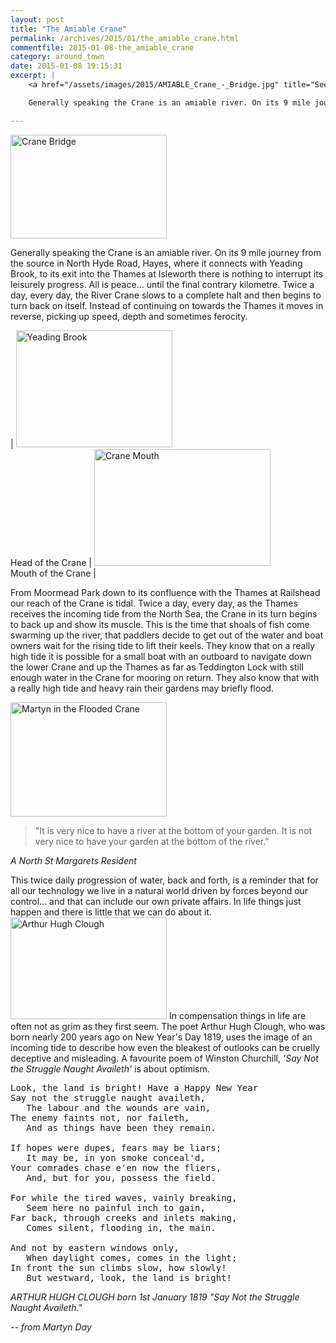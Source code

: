 ```yaml
---
layout: post
title: "The Amiable Crane"
permalink: /archives/2015/01/the_amiable_crane.html
commentfile: 2015-01-08-the_amiable_crane
category: around_town
date: 2015-01-08 19:15:31
excerpt: |
    <a href="/assets/images/2015/AMIABLE_Crane_-_Bridge.jpg" title="See larger version of - Crane Bridge"><img src="/assets/images/2015/AMIABLE_Crane_-_Bridge_thumb.jpg" width="150" height="93" alt="Crane Bridge" class="photo right" /></a>

    Generally speaking the Crane is an amiable river. On its 9 mile journey from the source in North Hyde Road, Hayes, where it connects with Yeading Brook, to its exit into the Thames at Isleworth there is nothing to interrupt its leisurely progress. All is peace... until the final contrary kilometre. Twice a day, every day, the River Crane slows to a complete halt and then begins to turn back on itself. Instead of continuing on towards the Thames it moves in reverse, picking up speed, depth and sometimes ferocity.

---
```


<a href="/assets/images/2015/AMIABLE_Crane_-_Bridge.jpg" title="See larger version of - Crane Bridge"><img src="/assets/images/2015/AMIABLE_Crane_-_Bridge_thumb.jpg" width="250" height="166" alt="Crane Bridge" class="photo right" /></a>

Generally speaking the Crane is an amiable river. On its 9 mile journey from the source in North Hyde Road, Hayes, where it connects with Yeading Brook, to its exit into the Thames at Isleworth there is nothing to interrupt its leisurely progress. All is peace... until the final contrary kilometre. Twice a day, every day, the River Crane slows to a complete halt and then begins to turn back on itself. Instead of continuing on towards the Thames it moves in reverse, picking up speed, depth and sometimes ferocity.

| <a href="/assets/images/2015/AMIABLE_Yeading_Brook.jpg" title="See larger version of - Yeading Brook"><img src="/assets/images/2015/AMIABLE_Yeading_Brook_thumb.jpg" width="250" height="187" alt="Yeading Brook" class="photo " /></a><br />Head of the Crane | <a href="/assets/images/2015/AMIABLE_Crane_Mouth.jpg" title="See larger version of - Crane Mouth"><img src="/assets/images/2015/AMIABLE_Crane_Mouth_thumb.jpg" width="282" height="187" alt="Crane Mouth" class="photo " /></a><br />Mouth of the Crane |

From Moormead Park down to its confluence with the Thames at Railshead our reach of the Crane is tidal. Twice a day, every day, as the Thames receives the incoming tide from the North Sea, the Crane in its turn begins to back up and show its muscle. This is the time that shoals of fish come swarming up the river, that paddlers decide to get out of the water and boat owners wait for the rising tide to lift their keels. They know that on a really high tide it is possible for a small boat with an outboard to navigate down the lower Crane and up the Thames as far as Teddington Lock with still enough water in the Crane for mooring on return. They also know that with a really high tide and heavy rain their gardens may briefly flood.

<a href="/assets/images/2015/AMIABLE_Flooded_Crane.jpg" title="See larger version of - Martyn in the  Flooded Crane"><img src="/assets/images/2015/AMIABLE_Flooded_Crane_thumb.jpg" width="250" height="183" alt="Martyn in the  Flooded Crane" class="photo right" /></a>

> "It is very nice to have a river at the bottom of your garden. It is not very nice to have your garden at the bottom of the river."

<cite>A North St Margarets Resident</cite>

This twice daily progression of water, back and forth, is a reminder that for all our technology we live in a natural world driven by forces beyond our control... and that can include our own private affairs. In life things just happen and there is little that we can do about it. <a href="/assets/images/2015/AMIABLE_Arthur_Hugh_Clough.png" title="See larger version of - Arthur Hugh Clough"><img src="/assets/images/2015/AMIABLE_Arthur_Hugh_Clough_thumb.png" width="250" height="163" alt="Arthur Hugh Clough" class="photo right" /></a> In compensation things in life are often not as grim as they first seem. The poet Arthur Hugh Clough, who was born nearly 200 years ago on New Year's Day 1819, uses the image of an incoming tide to describe how even the bleakest of outlooks can be cruelly deceptive and misleading. A favourite poem of Winston Churchill, <em>'Say Not the Struggle Naught Availeth'</em> is about optimism.


<pre markdown="1" class="poem">
Look, the land is bright! Have a Happy New Year
Say not the struggle naught availeth,
   The labour and the wounds are vain,
The enemy faints not, nor faileth,
   And as things have been they remain.

If hopes were dupes, fears may be liars;
   It may be, in yon smoke conceal'd,
Your comrades chase e'en now the fliers,
   And, but for you, possess the field.

For while the tired waves, vainly breaking,
   Seem here no painful inch to gain,
Far back, through creeks and inlets making,
   Comes silent, flooding in, the main.

And not by eastern windows only,
   When daylight comes, comes in the light;
In front the sun climbs slow, how slowly!
   But westward, look, the land is bright!
</pre>

<cite>ARTHUR HUGH CLOUGH born 1st January 1819 "Say Not the Struggle Naught Availeth."</cite>

<cite>-- from Martyn Day</cite>

